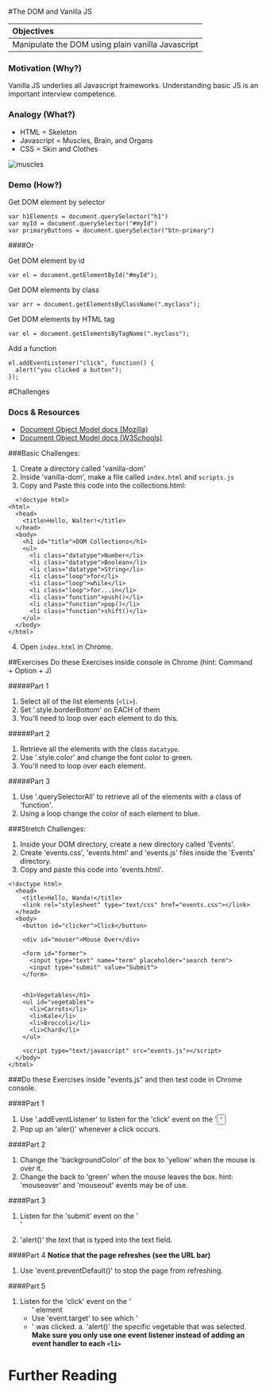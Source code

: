 #The DOM and Vanilla JS

| Objectives |
| :--- |
| Manipulate the DOM using plain vanilla Javascript |

### Motivation (Why?)

Vanilla JS underlies all Javascript frameworks. Understanding basic JS is an important interview competence.

### Analogy (What?)

* HTML = Skeleton
* Javascript = Muscles, Brain, and Organs
* CSS = Skin and Clothes

![muscles](http://www.anselm.edu/homepage/jpitocch/genbio/antagmusc.JPG)

### Demo (How?)

Get DOM element by selector
```
var h1Elements = document.querySelector("h1")
var myId = document.querySelector("#myId")
var primaryButtons = document.querySelector("btn-primary")
```

####Or

Get DOM element by id
```
var el = document.getElementById("#myId");
```

Get DOM elements by class
```
var arr = document.getElementsByClassName(".myclass");
```

Get DOM elements by HTML tag
```
var el = document.getElementsByTagName(".myclass");
```

Add a function
```
el.addEventListener("click", function() {
  alert("you clicked a button");
});
```


#Challenges

### Docs & Resources

* [Document Object Model docs (Mozilla)](https://developer.mozilla.org/en-US/docs/Web/API/document)
* [Document Object Model docs (W3Schools)](http://www.w3schools.com/jsref/dom_obj_document.asp)


###Basic Challenges:

1. Create a directory called 'vanilla-dom'
2. Inside 'vanilla-dom', make a file called `index.html` and `scripts.js`
3. Copy and Paste this code into the collections.html:

```
  <!doctype html>
<html>
  <head>
    <title>Hello, Walter!</title>
  </head>
  <body>
    <h1 id="title">DOM Collections</h1>
    <ul>
      <li class="datatype">Number</li>
      <li class="datatype">Boolean</li>
      <li class="datatype">String</li>
      <li class="loop">for</li>
      <li class="loop">while</li>
      <li class="loop">for...in</li>
      <li class="function">push()</li>
      <li class="function">pop()</li>
      <li class="function">shift()</li>
    </ul>
  </body>
</html>
```
4. Open `index.html` in Chrome.

##Exercises
Do these Exercises inside console in Chrome
  (hint: Command + Option + J)

#####Part 1

1. Select all of the list elements (`<li>`).
2. Set '.style.borderBottom' on EACH of them
3. You'll need to loop over each element to do this.

#####Part 2

1. Retrieve all the elements with the class `datatype`.
2. Use '.style.color' and change the font color to green.
3. You'll need to loop over each element.

#####Part 3

1. Use '.querySelectorAll' to retrieve all of the elements with a class of 'function'.
2. Using a loop change the color of each element to blue.

###Stretch Challenges:

1. Inside your DOM directory, create a new directory called 'Events'.
2. Create 'events.css', 'events.html' and 'events.js' files inside the 'Events' directory.
3. Copy and paste this code into 'events.html'.

```
<!doctype html>
  <head>
    <title>Hello, Wanda!</title>
    <link rel="stylesheet" type="text/css" href="events.css"></link>
  </head>
  <body>
    <button id="clicker">Click</button>

    <div id="mouser">Mouse Over</div>

    <form id="former">
      <input type="text" name="term" placeholder="search term">
      <input type="submit" value="Submit">
    </form>


    <h1>Vegetables</h1>
    <ul id="vegetables">
      <li>Carrots</li>
      <li>Kale</li>
      <li>Broccoli</li>
      <li>Chard</li>
    </ul>

    <script type="text/javascript" src="events.js"></script>
  </body>
</html>
```
###Do these Exercises inside "events.js" and then test code in Chrome console.

####Part 1
 1. Use '.addEventListener' to listen for the 'click' event on the '<button>'
 2. Pop up an 'aler()' whenever a click occurs.

####Part 2
 1. Change the 'backgroundColor' of the box to 'yellow' when the mouse is over it.
 2. Change the back to 'green' when the mouse leaves the box.
    hint: 'mouseover' and 'mouseout' events may be of use.

####Part 3
 1. Listen for the 'submit' event on the '<form>'
 2. 'alert()' the text that is typed into the text field.


####Part 4
 **Notice that the page refreshes (see the URL bar)**
1. Use 'event.preventDefault()' to stop the page from refreshing.

####Part 5

1. Listen for the 'click' event on the '<ul>' element
2. Use 'event.target' to see which '<li>' was clicked.
   a. 'alert()' the specific vegetable that was selected.
  **Make sure you only use one event listener instead of adding an event
  handler to each `<li>`**

# Further Reading
